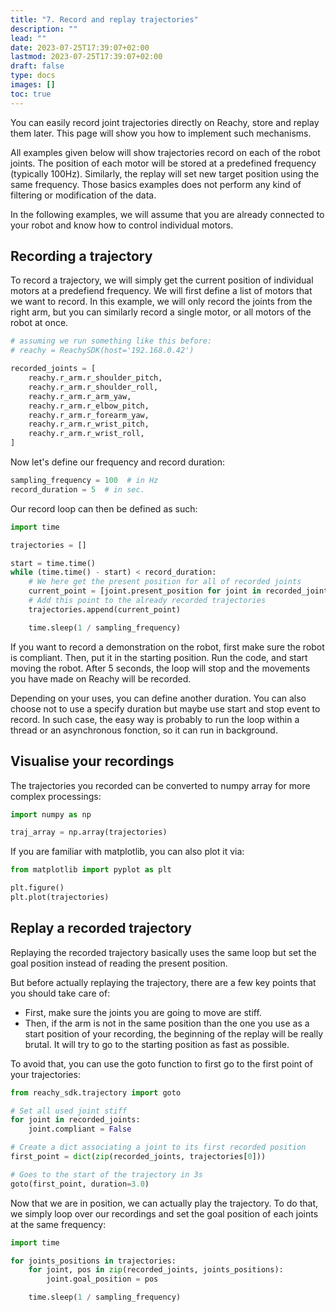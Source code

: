 ```yaml
---
title: "7. Record and replay trajectories"
description: ""
lead: ""
date: 2023-07-25T17:39:07+02:00
lastmod: 2023-07-25T17:39:07+02:00
draft: false
type: docs
images: []
toc: true
---
```


You can easily record joint trajectories directly on Reachy, store and replay them later. This page will show you how to implement such mechanisms. 

All examples given below will show trajectories record on each of the robot joints. The position of each motor will be stored at a predefined frequency (typically 100Hz). Similarly, the replay will set new target position using the same frequency. Those basics examples does not perform any kind of filtering or modification of the data.

In the following examples, we will assume that you are already connected to your robot and know how to control individual motors.

## Recording a trajectory

To record a trajectory, we will simply get the current position of individual motors at a predefiend frequency. We will first define a list of motors that we want to record. In this example, we will only record the joints from the right arm, but you can similarly record a single motor, or all motors of the robot at once.

```python
# assuming we run something like this before:
# reachy = ReachySDK(host='192.168.0.42') 

recorded_joints = [
    reachy.r_arm.r_shoulder_pitch,
    reachy.r_arm.r_shoulder_roll,
    reachy.r_arm.r_arm_yaw,
    reachy.r_arm.r_elbow_pitch,
    reachy.r_arm.r_forearm_yaw,
    reachy.r_arm.r_wrist_pitch,
    reachy.r_arm.r_wrist_roll,
]
```

Now let's define our frequency and record duration:

```python
sampling_frequency = 100  # in Hz
record_duration = 5  # in sec.
```

Our record loop can then be defined as such:

```python
import time

trajectories = []

start = time.time()
while (time.time() - start) < record_duration:
    # We here get the present position for all of recorded joints
    current_point = [joint.present_position for joint in recorded_joints]
    # Add this point to the already recorded trajectories
    trajectories.append(current_point)

    time.sleep(1 / sampling_frequency)
```
If you want to record a demonstration on the robot, first make sure the robot is compliant. Then, put it in the starting position. Run the code, and start moving the robot. After 5 seconds, the loop will stop and the movements you have made on Reachy will be recorded. 

Depending on your uses, you can define another duration. You can also choose not to use a specify duration but maybe use start and stop event to record. In such case, the easy way is probably to run the loop within a thread or an asynchronous fonction, so it can run in background.

## Visualise your recordings

The trajectories you recorded can be converted to numpy array for more complex processings:

```python
import numpy as np

traj_array = np.array(trajectories)
```

If you are familiar with matplotlib, you can also plot it via:

```python
from matplotlib import pyplot as plt

plt.figure()
plt.plot(trajectories)
```

## Replay a recorded trajectory

Replaying the recorded trajectory basically uses the same loop but set the goal position instead of reading the present position. 

But before actually replaying the trajectory, there are a few key points that you should take care of:

- First, make sure the joints you are going to move are stiff.
- Then, if the arm is not in the same position than the one you use as a start position of your recording, the beginning of the replay will be really brutal. It will try to go to the starting position as fast as possible.

To avoid that, you can use the goto function to first go to the first point of your trajectories:

```python
from reachy_sdk.trajectory import goto

# Set all used joint stiff
for joint in recorded_joints:
    joint.compliant = False

# Create a dict associating a joint to its first recorded position
first_point = dict(zip(recorded_joints, trajectories[0]))

# Goes to the start of the trajectory in 3s
goto(first_point, duration=3.0)
```

Now that we are in position, we can actually play the trajectory. To do that, we simply loop over our recordings and set the goal position of each joints at the same frequency:

```python
import time

for joints_positions in trajectories:
    for joint, pos in zip(recorded_joints, joints_positions):
        joint.goal_position = pos

    time.sleep(1 / sampling_frequency)
```